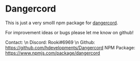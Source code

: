 # Dangercord

This is just a very smolll npm package for [dangercord](https://dangercord.com/).

For improvement ideas or bugs please let me know on github!

Contact: \n
Discord: Rooki#6969 \n
Github: <https://github.com/hdevelopments/Dangercord>
NPM Package: <https://www.npmjs.com/package/dangercord>
